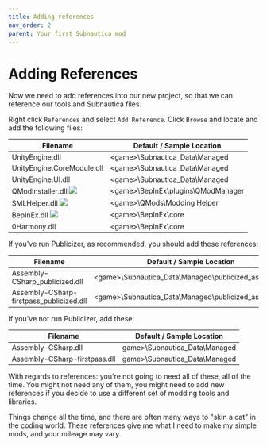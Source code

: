 ```yaml
---
title: Adding references
nav_order: 2
parent: Your first Subnautica mod
---
```




# Adding References

Now we need to add references into our new project, so that we can reference our tools and Subnautica files.

Right click `References` and select `Add Reference`. Click `Browse` and locate and add the following files:

| Filename                                              | Default / Sample Location              |
| ----------------------------------------------------- | -------------------------------------- |
| UnityEngine.dll                                       | \<game>\\Subnautica_Data\\Managed      |
| UnityEngine.CoreModule.dll                            | \<game>\\Subnautica_Data\\Managed      |
| UnityEngine.UI.dll                                    | \<game>\\Subnautica_Data\\Managed      |
| QModInstaller.dll ![](..\..\Subnautica\media\qmm.png) | \<game>\\BepInEx\\plugins\\QModManager |
| SMLHelper.dll  ![](..\..\Subnautica\media\qmm.png)    | \<game>\\QMods\Modding Helper          |
| BepInEx.dll  ![](..\..\Subnautica\media\bepinex.png)  | \<game>\\BepInEx\core                  |
| 0Harmony.dll                                          | \<game>\\BepInEx\\core                 |

If you've run Publicizer, as recommended, you should add these references:

| Filename                                 | Default / Sample Location                                |
| ---------------------------------------- | -------------------------------------------------------- |
| Assembly-CSharp_publicized.dll           | \<game>\\Subnautica_Data\\Managed\\publicized_assemblies |
| Assembly-CSharp-firstpass_publicized.dll | \<game>\\Subnautica_Data\\Managed\\publicized_assemblies |

If you've not run Publicizer, add these:

| Filename                      | Default / Sample Location       |
| ----------------------------- | ------------------------------- |
| Assembly-CSharp.dll           | game>\\Subnautica_Data\\Managed |
| Assembly-CSharp-firstpass.dll | game>\\Subnautica_Data\\Managed |

With regards to references: you're not going to need all of these, all of the time. You might not need any of them, you might need to add new references if you decide to use a different set of modding tools and libraries.

Things change all the time, and there are often many ways to "skin a cat" in the coding world. These references give me what I need to make my simple mods, and your mileage may vary.
